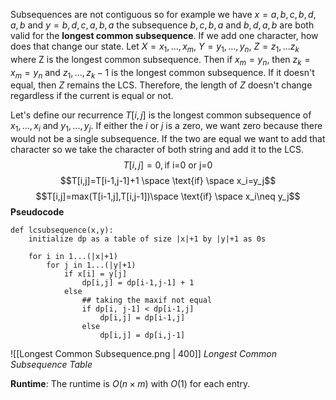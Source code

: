 Subsequences are not contiguous so for example we have $x=a,b,c,b,d,a,b$ and $y=b,d,c,a,b,a$ the subsequence $b,c,b,a$ and $b,d,a,b$ are both valid for the **longest common subsequence**. If we add one character, how does that change our state. Let $X=x_1,...,x_m$, $Y=y_1,...,y_n$, $Z=z_1,...z_k$ where Z is the longest common subsequence. Then if $x_m=y_n$, then $z_k=x_m=y_n$ and $z_1,...,z_k-1$ is the longest common subsequence. If it doesn't equal, then $Z$ remains the LCS. Therefore, the length of $Z$ doesn't change regardless if the current is equal or not. 

Let's define our recurrence $T[i,j]$ is the longest common subsequence of $x_1,...,x_i$ and $y_1,...,y_j$. If either the $i$ or $j$ is a zero, we want zero because there would not be a single subsequence. If the two are equal we want to add that character so we take the character of both string and add it to the LCS. 
$$T[i,j]= 0, \text{if i=0 or j=0}$$
$$T[i,j]=T[i-1,j-1]+1 \space \text{if} \space x_i=y_j$$
$$T[i,j]=max(T[i-1,j],T[i,j-1])\space \text{if} \space x_i\neq y_j$$
**Pseudocode**
```
def lcsubsequence(x,y):
	initialize dp as a table of size |x|+1 by |y|+1 as 0s

	for i in 1...(|x|+1)
		for j in 1...(|y|+1)
			if x[i] = y[j]
				dp[i,j] = dp[i-1,j-1] + 1
			else
				## taking the maxif not equal
				if dp[i, j-1] < dp[i-1,j]
					dp[i,j] = dp[i-1,j]
				else
					dp[i,j] = dp[i,j-1]
``` 

![[Longest Common Subsequence.png | 400]]
*Longest Common Subsequence Table*

**Runtime**: The runtime is $O(n \times m)$ with $O(1)$ for each entry. 